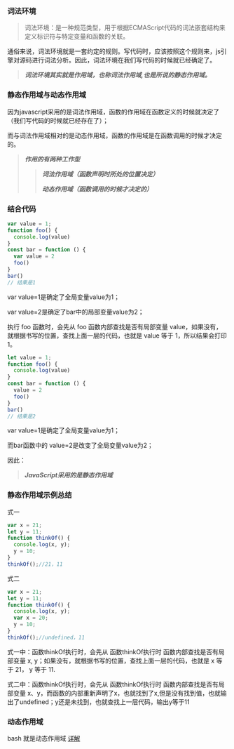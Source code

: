 ### 词法环境

> 词法环境：是一种规范类型，用于根据ECMAScript代码的词法嵌套结构来定义标识符与特定变量和函数的关联。

通俗来说，词法环境就是一套约定的规则。写代码时，应该按照这个规则来，js引擎对源码进行词法分析。因此，词法环境在我们写代码的时候就已经确定了。

> ***词法环境其实就是作用域，也称词法作用域,也是所说的静态作用域。***

### 静态作用域与动态作用域

因为javascript采用的是词法作用域，函数的作用域在函数定义的时候就决定了（我们写代码的时候就已经存在了）；

而与词法作用域相对的是动态作用域，函数的作用域是在函数调用的时候才决定的。

> ***作用的有两种工作型***
>> ***词法作用域（函数声明时所处的位置决定）***
>>
>> ***动态作用域（函数调用的时候才决定的）***

### 结合代码

```javascript
var value = 1;
function foo() {
  console.log(value)
}
const bar = function () {
  var value = 2
  foo()
}
bar()
// 结果是1
```

var value=1是确定了全局变量value为1；

var value=2是确定了bar中的局部变量value为2；

执行 foo 函数时，会先从 foo 函数内部查找是否有局部变量 value，如果没有，就根据书写的位置，查找上面一层的代码，也就是 value 等于 1，所以结果会打印 1。

```javascript
let value = 1;
function foo() {
  console.log(value)
}
const bar = function () {
  value = 2
  foo()
}
bar()
// 结果是2
```

var value=1是确定了全局变量value为1；

而bar函数中的 value=2是改变了全局变量value为2；

因此：
> ***JavaScript采用的是静态作用域***

### 静态作用域示例总结

式一

```javascript
var x = 21;
let y = 11;
function thinkOf() {
  console.log(x, y);
  y = 10;
}
thinkOf();//21，11
```

式二

```javascript
var x = 21;
let y = 11;
function thinkOf() {
  console.log(x, y);
  var x = 20;
  y = 10;
}
thinkOf();//undefined，11
```

式一中：函数thinkOf执行时，会先从 函数thinkOf执行时 函数内部查找是否有局部变量 x, y；如果没有，就根据书写的位置，查找上面一层的代码，也就是 x 等于 21， y 等于 11.

式二中：函数thinkOf执行时，会先从 函数thinkOf执行时 函数内部查找是否有局部变量 x、y，而函数的内部重新声明了x，也就找到了x,但是没有找到值，也就输出了undefined；y还是未找到，也就查找上一层代码，输出y等于11

### 动态作用域

bash 就是动态作用域 [详解](https://github.com/mqyqingfeng/Blog/issues/3)
